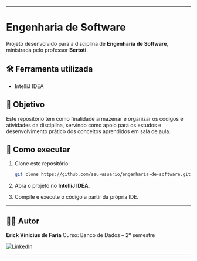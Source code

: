 
---

# Engenharia de Software

Projeto desenvolvido para a disciplina de **Engenharia de Software**, ministrada pelo professor **Bertoti**.

## 🛠️ Ferramenta utilizada

* IntelliJ IDEA

## 📌 Objetivo

Este repositório tem como finalidade armazenar e organizar os códigos e atividades da disciplina, servindo como apoio para os estudos e desenvolvimento prático dos conceitos aprendidos em sala de aula.

## 🚀 Como executar

1. Clone este repositório:

   ```bash
   git clone https://github.com/seu-usuario/engenharia-de-software.git
   ```
2. Abra o projeto no **IntelliJ IDEA**.
3. Compile e execute o código a partir da própria IDE.

---

## 👨‍🎓 Autor

**Erick Vinícius de Faria**
Curso: Banco de Dados – 2º semestre

[![LinkedIn](https://img.shields.io/badge/LinkedIn-blue?style=for-the-badge\&logo=linkedin)](https://www.linkedin.com/in/érick-vinícius-79193b253)

---

